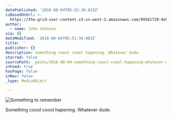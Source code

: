 ```yaml
---
datePublished: '2016-08-04T05:52:38.623Z'
isBasedOnUrl: >-
  https://the-grid-user-content.s3-us-west-2.amazonaws.com/99581728-8e57-4bc7-8f42-52567824f74d.jpg
author:
  - name: John Johnson
via: {}
dateModified: '2016-08-04T05:51:34.003Z'
title: ''
publisher: {}
description: Something coool coool hapening. Whatever dude.
starred: false
sourcePath: _posts/2016-08-04-something-coool-coool-hapening-whatever-dude.md
inFeed: true
hasPage: false
inNav: false
_type: MediaObject

---
```

![Something to remember](https://imgflo.herokuapp.com/graph/vahj1ThiexotieMo/e7a9dc1db01e7d045031baed677a83ca/croprotate.jpg?cropheight=480&cropwidth=700&degrees=0&input=https%3A%2F%2Fthe-grid-user-content.s3-us-west-2.amazonaws.com%2F99581728-8e57-4bc7-8f42-52567824f74d.jpg&x=0&y=24)

Something coool coool hapening. Whatever dude.